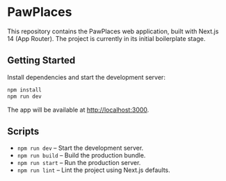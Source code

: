 # PawPlaces

This repository contains the PawPlaces web application, built with Next.js 14 (App Router). The project is currently in its
initial boilerplate stage.

## Getting Started

Install dependencies and start the development server:

```bash
npm install
npm run dev
```

The app will be available at [http://localhost:3000](http://localhost:3000).

## Scripts

- `npm run dev` – Start the development server.
- `npm run build` – Build the production bundle.
- `npm run start` – Run the production server.
- `npm run lint` – Lint the project using Next.js defaults.
